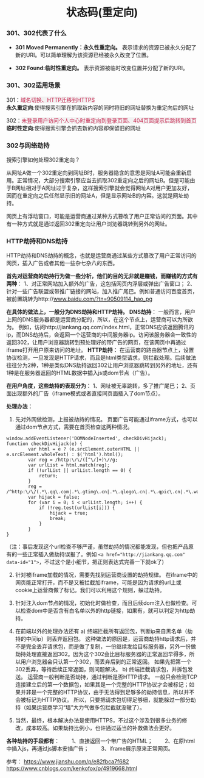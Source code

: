 # <center>状态码(重定向)</center>
<article align="left" padding="0 12px">

### 301、302代表了什么

* **301 Moved Permanently：永久性重定向。**
表示请求的资源已被永久分配了新的URI。可以简单理解为该资源已经被永久改变了位置。  

* **302 Found:临时性重定向。**
表示资源被临时改变位置并分配了新的URI。

### 301、302适用场景

301：<font style="background:#f2f2f2; color: #c7254e">域名切换、HTTP迁移到HTTPS</font>  
**永久重定向**:使得搜索引擎在抓取新内容的同时将旧的网址替换为重定向后的网址

302：<font style="background:#f2f2f2; color: #c7254e">未登录用户访问个人中心时重定向到登录页面、404页面提示后跳转到首页</font>
**临时性定向**:使得搜索引擎会抓去新的内容却保留旧的网址

### 302与网络劫持
搜索引擎如何处理302重定向？

从网址A做一个302重定向到网址B时，服务器隐含的意思是网址A可能会重新启用。正常情况，大部分搜索引擎应当去抓取302重定向之后的网址B。但是可能由于B网址相对于A网址过于复杂，这样搜索引擎就会觉得网址A对用户更加友好，因而在重定向之后任然显示旧的网址A，但是显示网址B的内容。这就是网址劫持。

网页上有浮动窗口，可能是运营商通过某种方式篡改了用户正常访问的页面。其中有一种方式就是通过返回302重定向让用户浏览器跳转到另外的网址。

### HTTP劫持和DNS劫持
HTTP劫持和DNS劫持的概念，也就是运营商通过某些方式篡改了用户正常访问的网页，插入广告或者其他一些杂七杂八的东西。

**首先对运营商的劫持行为做一些分析，他们的目的无非就是赚钱，而赚钱的方式有两种**：
    1、对正常网站加入额外的广告，这包括网页内浮层或弹出广告窗口；
    2、针对一些广告联盟或带推广链接的网站，加入推广尾巴。例如普通访问百度首页，被前置跳转为http://www.baidu.com/?tn=90509114_hao_pg 

**在具体的做法上，一般分为DNS劫持和HTTP劫持。**
    **DNS劫持**：
    一般而言，用户上网的DNS服务器都是运营商分配的，所以，在这个节点上，运营商可以为所欲为。
    例如，访问http://jiankang.qq.com/index.html，正常DNS应该返回腾讯的ip，而DNS劫持后，会返回一个运营商的中间服务器ip。访问该服务器会一致性的返回302，让用户浏览器跳转到预处理好的带广告的网页，在该网页中再通过iframe打开用户原来访问的地址。
    **HTTP劫持**：
    在运营商的路由器节点上，设置协议检测，一旦发现是HTTP请求，而且是html类型请求，则拦截处理。后续做法往往分为2种，1种是类似DNS劫持返回302让用户浏览器跳转到另外的地址，还有1种是在服务器返回的HTML数据中插入js或dom节点（广告）。

**在用户角度，这些劫持的表现分为**：
    1、网址被无辜跳转，多了推广尾巴；
    2、页面出现额外的广告（iframe模式或者直接同页面插入了dom节点）。

**处理办法**：
1. 先对外网做检测，上报被劫持的情况。
    页面广告可能通过iframe方式，也可以通过dom节点方式，需要在首页检查这两种情况。
```
window.addEventListener('DOMNodeInserted', checkDivHijack);    
function checkDivHijack(e) {
        var html = e ? (e.srcElement.outerHTML || e.srcElement.wholeText) : $('html').html();
        var reg = /http:\/\/([^\/]+)\//g;
        var urlList = html.match(reg);
        if (!urlList || urlList.length == 0) {
            return;
        }
        reg = /^http:\/\/(.*\.qq\.com|.*\.gtimg\.cn|.*\.qlogo\.cn|.*\.qpic\.cn|.*\.wanggou\.com)\/$/;
        var hijack = false;
        for (var i = 0; i < urlList.length; i++) {
            if (!reg.test(urlList[i])) {
                hijack = true;
                break;
            }
        }
}
```
 （注：事后发现这个url检查不够严谨，虽然劫持的情况都能发现，但也把产品原有的一些正常插入做劫持误报了。例如
 ```<a href="http://jiankang.qq.com" data-id="1">```，不过这个是小细节，把正则表达式完善一下就ok了)

2. 针对被iframe加载的情况，需要先找到运营商设置的劫持规律。
    在iframe中的网页能正常打开，而不是又被拦截加iframe，可能是因为请求的url上或cookie上运营商做了标记。我们可以利用这个规则，躲过劫持。
 
3. 针对注入dom节点的情况，初始化时做检查，而且后续dom注入也做检查。可以检查dom中是否含有白名单以外的http链接，如果有，就可以判定为http劫持。
 
4. 在前端以外的处理办法还有
    a) 终端拦截所有返回包，判断ip来自黑名单（劫持的中间ip）则丢弃返回包。
        这种做法的原因是，运营商劫持http请求后，并不是完全丢弃请求包，而是做了复制，一份继续发给目标服务器，另外一份做劫持处理直接返回302。因为这个302会比目标服务器的正常返回早得多，所以用户浏览器会只认第一个302，而丢弃后到的正常返回。
        如果先把第一个302丢弃，等待后续正常返回，则问题解决。
    b) 终端拦截请求包，并拆包发送。
        运营商一般判断是否劫持，通过判断是否HTTP请求。 一般只会检测TCP连接建立后的第一个数据包，如果其是一个完整的HTTP协议才会被标记；如果并非是一个完整的HTTP协议，由于无法得到足够多的劫持信息，所以并不会被标记为HTTP协议。 
        所以，只要把请求包切得足够细，就能躲过一部分劫持（如果运营商学习“墙”大力气做多包拦截就没辙了）。
        
5. 当然，最终，根本解决办法是使用HTTPS，不过这个涉及到很多业务的修改，成本较高。如果劫持比例小，也许通过适当的补救做法会更好。
 
**各种劫持的手段都有**：
　　1、直接返回一个带广告的HTML；
　　2、在原html中插入js，再通过js脚本安插广告；
　　3、iframe展示原来正常网页。

参考：
https://www.jianshu.com/p/e82fbca7f682
https://www.cnblogs.com/kenkofox/p/4919668.html
</article>